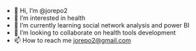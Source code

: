 - 👋 Hi, I’m @jorepo2
- 👀 I’m interested in health
- 🌱 I’m currently learning social network analysis and power BI
- 💞️ I’m looking to collaborate on health tools development
- 📫 How to reach me jorepo2@gmail.com

<!---
jorepo2/jorepo2 is a ✨ special ✨ repository because its `README.md` (this file) appears on your GitHub profile.
You can click the Preview link to take a look at your changes.
--->
